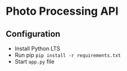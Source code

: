 # Photo Processing API

## Configuration

- Install Python LTS
- Run pip `pip install -r requirements.txt`
- Start `app.py` file
